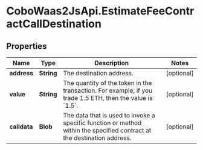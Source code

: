 # CoboWaas2JsApi.EstimateFeeContractCallDestination

## Properties

Name | Type | Description | Notes
------------ | ------------- | ------------- | -------------
**address** | **String** | The destination address. | [optional] 
**value** | **String** | The quantity of the token in the transaction. For example, if you trade 1.5 ETH, then the value is &#x60;1.5&#x60;.  | [optional] 
**calldata** | **Blob** | The data that is used to invoke a specific function or method within the specified contract at the destination address.  | [optional] 


